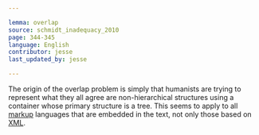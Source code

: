```yaml
---

lemma: overlap
source: schmidt_inadequacy_2010
page: 344-345
language: English
contributor: jesse
last_updated_by: jesse

---
```

The origin of the overlap problem is simply that humanists are trying to represent what they all agree are non-hierarchical structures using a container whose primary structure is a tree. This seems to apply to all [markup](markup.html) languages that are embedded in the text, not only those based on [XML](XML.html).
